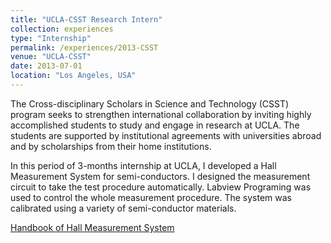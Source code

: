 ```yaml
---
title: "UCLA-CSST Research Intern"
collection: experiences
type: "Internship"
permalink: /experiences/2013-CSST
venue: "UCLA-CSST"
date: 2013-07-01
location: "Los Angeles, USA"
---
```

The Cross-disciplinary Scholars in Science and Technology (CSST) 
program seeks to strengthen international collaboration by inviting highly 
accomplished students to study and engage in research at UCLA. 
The students are supported by institutional agreements with 
universities abroad and by scholarships from their home institutions. 

In this period of 3-months internship at UCLA, I developed a Hall Measurement System 
for semi-conductors. I designed the measurement circuit to take the test procedure 
automatically. Labview Programing was used to control the whole measurement procedure.
The system was calibrated using a variety of semi-conductor materials.

[Handbook of Hall Measurement System](http://Wenyuan-Vincent-Li.github.io/files/Hall_Measurement_System_Handbook.pdf)